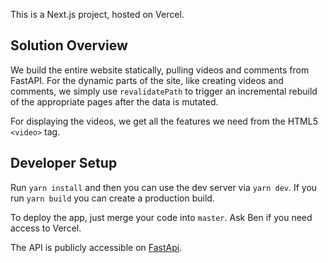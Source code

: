 This is a Next.js project, hosted on Vercel.

## Solution Overview

We build the entire website statically, pulling videos and comments from FastAPI.  For the dynamic parts of the site, like creating videos and comments, we simply use `revalidatePath` to trigger an incremental rebuild of the appropriate pages after the data is mutated.

For displaying the videos, we get all the features we need from the HTML5 `<video>` tag. 

## Developer Setup

Run `yarn install` and then you can use the dev server via `yarn dev`.  If you run `yarn build` you can create a production build.

To deploy the app, just merge your code into `master`.  Ask Ben if you need access to Vercel.

The API is publicly accessible on [FastApi](https://take-home-assessment-423502.uc.r.appspot.com/docs).



